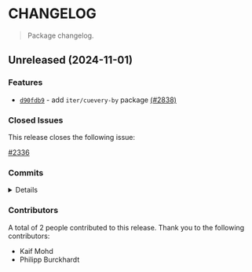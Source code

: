 # CHANGELOG

> Package changelog.

<section class="release" id="unreleased">

## Unreleased (2024-11-01)

<section class="features">

### Features

-   [`d90fdb9`](https://github.com/stdlib-js/stdlib/commit/d90fdb967ee785786f1fc37c148a17a8fa2e1db7) - add `iter/cuevery-by` package [(#2838)](https://github.com/stdlib-js/stdlib/pull/2838)

</section>

<!-- /.features -->

<section class="issues">

### Closed Issues

This release closes the following issue:

[#2336](https://github.com/stdlib-js/stdlib/issues/2336)

</section>

<!-- /.issues -->

<section class="commits">

### Commits

<details>

-   [`d90fdb9`](https://github.com/stdlib-js/stdlib/commit/d90fdb967ee785786f1fc37c148a17a8fa2e1db7) - **feat:** add `iter/cuevery-by` package [(#2838)](https://github.com/stdlib-js/stdlib/pull/2838) _(by Kaif Mohd, Kaif Mohd, Philipp Burckhardt)_

</details>

</section>

<!-- /.commits -->

<section class="contributors">

### Contributors

A total of 2 people contributed to this release. Thank you to the following contributors:

-   Kaif Mohd
-   Philipp Burckhardt

</section>

<!-- /.contributors -->

</section>

<!-- /.release -->

